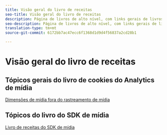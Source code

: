 ```yaml
---
title: Visão geral do livro de receitas
seo-title: Visão geral do livro de receitas
description: Página de livros de alto nível, com links gerais de livros de receitas do MA e links específicos do SDK.
seo-description: Página de livros de alto nível, com links gerais de livros de receitas do MA e links específicos do SDK.
translation-type: tm+mt
source-git-commit: 6172bb7ac47ecc6f1368d1d9d4f56837a2cd28b1

---
```



# Visão geral do livro de receitas

## Tópicos gerais do livro de cookies do Analytics de mídia

[Dimensões de mídia fora do rastreamento de mídia](/help/media-analytics-cookbook/media-dimensions.md)

## Tópicos do livro do SDK de mídia

[Livro de receitas do SDK de mídia](/help/sdk-implement/cookbook/sdk-cookbook-overview.md)
